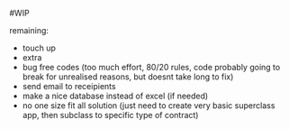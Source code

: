 #WIP

remaining:
* touch up
* extra
* bug free codes (too much effort, 80/20 rules, code probably going to break for unrealised reasons, but doesnt take long to fix)
* send email to receipients
* make a nice database instead of excel (if needed)
* no one size fit all solution (just need to create very basic superclass app, then subclass to specific type of contract)
